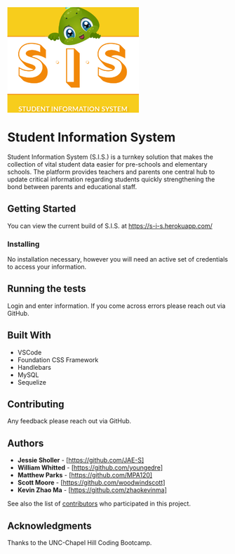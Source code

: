 <img src="public/assets/images/logos/s_i_s.svg" width="300px" align="center">

# Student Information System

Student Information System (S.I.S.) is a turnkey solution that makes the collection of vital student data easier for pre-schools and elementary schools. The platform provides teachers and parents one central hub to update critical information regarding students quickly strengthening the bond between parents and educational staff. 

## Getting Started

You can view the current build of S.I.S. at https://s-i-s.herokuapp.com/

### Installing

No installation necessary, however you will need an active set of credentials to access your information. 

## Running the tests

Login and enter information. If you come across errors please reach out via GitHub.

## Built With

* VSCode
* Foundation CSS Framework
* Handlebars
* MySQL
* Sequelize

## Contributing

Any feedback please reach out via GitHub.

## Authors

* **Jessie Sholler** - [https://github.com/JAE-S]
* **William Whitted** - [https://github.com/youngedre]
* **Matthew Parks** - [https://github.com/MPA120]
* **Scott Moore** - [https://github.com/woodwindscott]
* **Kevin Zhao Ma** - [https://github.com/zhaokevinma]

See also the list of [contributors](https://github.com/your/project/contributors) who participated in this project.

## Acknowledgments

Thanks to the UNC-Chapel Hill Coding Bootcamp. 


